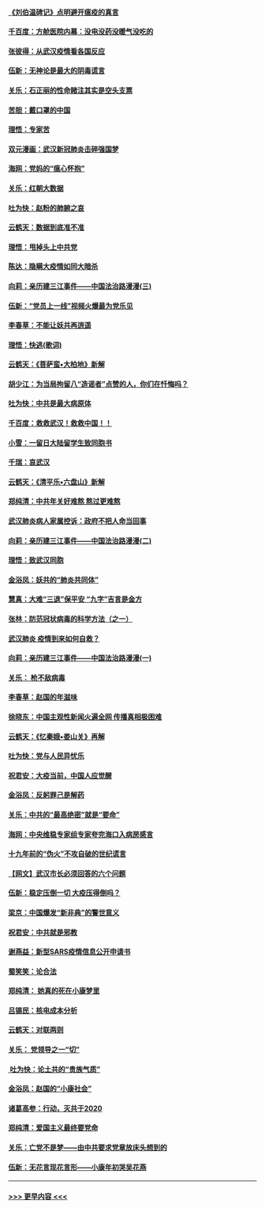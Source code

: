 #### [《刘伯温碑记》点明避开瘟疫的真言](../pages/nsc993/n11852128.md?t=02080331) 
#### [千百度：方舱医院内幕：没电没药没暖气没吃的](../pages/nsc993/n11850211.md?t=02080331) 
#### [张彼得：从武汉疫情看各国反应](../pages/nsc993/n11850102.md?t=02080331) 
#### [伍新：无神论是最大的阴毒谎言](../pages/nsc993/n11846129.md?t=02080331) 
#### [关乐：石正丽的性命赌注其实是空头支票](../pages/nsc993/n11846109.md?t=02080331) 
#### [苦胆：戴口罩的中国](../pages/nsc993/n11845576.md?t=02080331) 
#### [理悟：专家苦](../pages/nsc993/n11845564.md?t=02080331) 
#### [双元漫画：武汉新冠肺炎击碎强国梦](../pages/nsc993/n11843320.md?t=02080331) 
#### [海网：党妈的“瘟心怀抱”](../pages/nsc993/n11840740.md?t=02080331) 
#### [关乐：红朝大数据](../pages/nsc993/n11840675.md?t=02080331) 
#### [吐为快：赵粉的肺腑之哀](../pages/nsc993/n11840618.md?t=02080331) 
#### [云鹤天：数据到底准不准](../pages/nsc993/n11840325.md?t=02080331) 
#### [理悟：甩掉头上中共党](../pages/nsc993/n11838826.md?t=02080331) 
#### [陈达：隐瞒大疫情如同大暗杀](../pages/nsc993/n11838771.md?t=02080331) 
#### [向莉：亲历建三江事件——中国法治路漫漫(三)](../pages/nsc993/n11831825.md?t=02080331) 
#### [伍新：“党员上一线”视频火爆最为党乐见](../pages/nsc993/n11838200.md?t=02080331) 
#### [李春草：不能让妖共再逍遥](../pages/nsc993/n11838102.md?t=02080331) 
#### [理悟：快逃(歌词)](../pages/nsc993/n11838083.md?t=02080331) 
#### [云鹤天：《菩萨蛮▪大柏地》新解](../pages/nsc993/n11838059.md?t=02080331) 
#### [胡少江：为当局拘留八“造谣者”点赞的人，你们在忏悔吗？](../pages/nsc993/n11836801.md?t=02080331) 
#### [吐为快：中共是最大病原体](../pages/nsc993/n11836748.md?t=02080331) 
#### [千百度：救救武汉！救救中国！！](../pages/nsc993/n11836145.md?t=02080331) 
#### [小雪：一留日大陆留学生致同胞书](../pages/nsc993/n11834624.md?t=02080331) 
#### [千瑞：哀武汉](../pages/nsc993/n11833647.md?t=02080331) 
#### [云鹤天：《清平乐▪六盘山》新解](../pages/nsc993/n11833611.md?t=02080331) 
#### [郑纯清：中共年关好难熬 熬过更难熬](../pages/nsc993/n11833489.md?t=02080331) 
#### [武汉肺炎病人家属控诉：政府不把人命当回事](../pages/nsc993/n11833205.md?t=02080331) 
#### [向莉：亲历建三江事件——中国法治路漫漫(二)](../pages/nsc993/n11829102.md?t=02080331) 
#### [理悟：致武汉同胞](../pages/nsc993/n11831522.md?t=02080331) 
#### [金浴凤：妖共的“肺炎共同体”](../pages/nsc993/n11829448.md?t=02080331) 
#### [慧真：大难“三退”保平安 “九字”吉言是金方](../pages/nsc993/n11829501.md?t=02080331) 
#### [张林：防范冠状病毒的科学方法（之一）](../pages/nsc993/n11828618.md?t=02080331) 
#### [武汉肺炎 疫情到来如何自救？](../pages/nsc993/n11827632.md?t=02080331) 
#### [向莉：亲历建三江事件——中国法治路漫漫(一)](../pages/nsc993/n11827190.md?t=02080331) 
#### [关乐： 枪不敌病毒](../pages/nsc993/n11826746.md?t=02080331) 
#### [李春草：赵国的年滋味](../pages/nsc993/n11826321.md?t=02080331) 
#### [徐晓东：中国主观性新闻火遍全网 传播真相极困难](../pages/nsc993/n11826508.md?t=02080331) 
#### [云鹤天：《忆秦娥▪娄山关》再解](../pages/nsc993/n11824682.md?t=02080331) 
#### [吐为快：党与人民异忧乐](../pages/nsc993/n11824660.md?t=02080331) 
#### [祝君安：大疫当前，中国人应觉醒](../pages/nsc993/n11821946.md?t=02080331) 
#### [金浴凤：反躬罪己是解药](../pages/nsc993/n11820280.md?t=02080331) 
#### [关乐：中共的“最高绝密”就是“要命”](../pages/nsc993/n11816946.md?t=02080331) 
#### [海网：中央维稳专家组专家夸完海口入病房感言](../pages/nsc993/n11815138.md?t=02080331) 
#### [十九年前的“伪火”不攻自破的世纪谎言](../pages/nsc993/n11813238.md?t=02080331) 
#### [【网文】武汉市长必须回答的六个问题](../pages/nsc993/n11813848.md?t=02080331) 
#### [伍新：稳定压倒一切 大疫压得倒吗？](../pages/nsc993/n11812634.md?t=02080331) 
#### [梁京：中国爆发“新非典”的警世意义](../pages/nsc993/n11812554.md?t=02080331) 
#### [祝君安：中共就是邪教](../pages/nsc993/n11812431.md?t=02080331) 
#### [谢燕益：新型SARS疫情信息公开申请书](../pages/nsc993/n11808840.md?t=02080331) 
#### [蜀笑笑：论合法](../pages/nsc993/n11808064.md?t=02080331) 
#### [郑纯清： 她真的死在小康梦里](../pages/nsc993/n11806623.md?t=02080331) 
#### [吕锡民：核电成本分析](../pages/nsc993/n11806284.md?t=02080331) 
#### [云鹤天：对联两则](../pages/nsc993/n11805957.md?t=02080331) 
#### [关乐： 党领导之一“切”](../pages/nsc993/n11804505.md?t=02080331) 
#### [ 吐为快：论土共的“贵族气质”](../pages/nsc993/n11804490.md?t=02080331) 
#### [金浴凤：赵国的“小康社会”](../pages/nsc993/n11804452.md?t=02080331) 
#### [诸葛高参：行动，灭共于2020](../pages/nsc993/n11804120.md?t=02080331) 
#### [郑纯清：爱国主义最终要党命](../pages/nsc993/n11802197.md?t=02080331) 
#### [关乐：亡党不是梦——由中共要求党章放床头想到的](../pages/nsc993/n11802156.md?t=02080331) 
#### [伍新：无花言现花言形——小康年初哭吴花燕](../pages/nsc993/n11800044.md?t=02080331) 

----
#### [ >>> 更早内容 <<< ](../indexes/nsc993-earlier.md)
